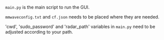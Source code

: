 `main.py` is the main script to run the GUI.

`mmwaveconfig.txt` and `cf.json` needs to be placed where they are needed.

'cwd', 'sudo_password' and 'radar_path' variables in `main.py` need to be adjusted according to your path.
